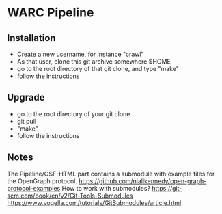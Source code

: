 # WARC Pipeline

## Installation

  - Create a new username, for instance "crawl"
  - As that user, clone this git archive somewhere $HOME
  - go to the root directory of that git clone, and type "make"
  - follow the instructions

## Upgrade

  - go to the root directory of your git clone
  - git pull
  - "make"
  - follow the instructions

## Notes

The Pipeline/OSF-HTML part contains a submodule with example files for the OpenGraph protocol.
https://github.com/niallkennedy/open-graph-protocol-examples
How to work with submodules?
https://git-scm.com/book/en/v2/Git-Tools-Submodules
https://www.vogella.com/tutorials/GitSubmodules/article.html
